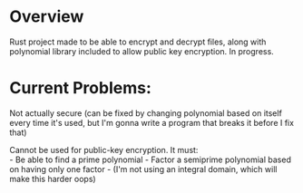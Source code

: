 # Overview

Rust project made to be able to encrypt and decrypt files, along with polynomial library included to allow public key encryption.
In progress.

# Current Problems:
Not actually secure (can be fixed by changing polynomial based on itself every time it's used, but I'm gonna write a program that breaks it before I fix that)

Cannot be used for public-key encryption. It must:\
    - Be able to find a prime polynomial
    - Factor a semiprime polynomial based on having only one factor
    - (I'm not using an integral domain, which will make this harder oops)
